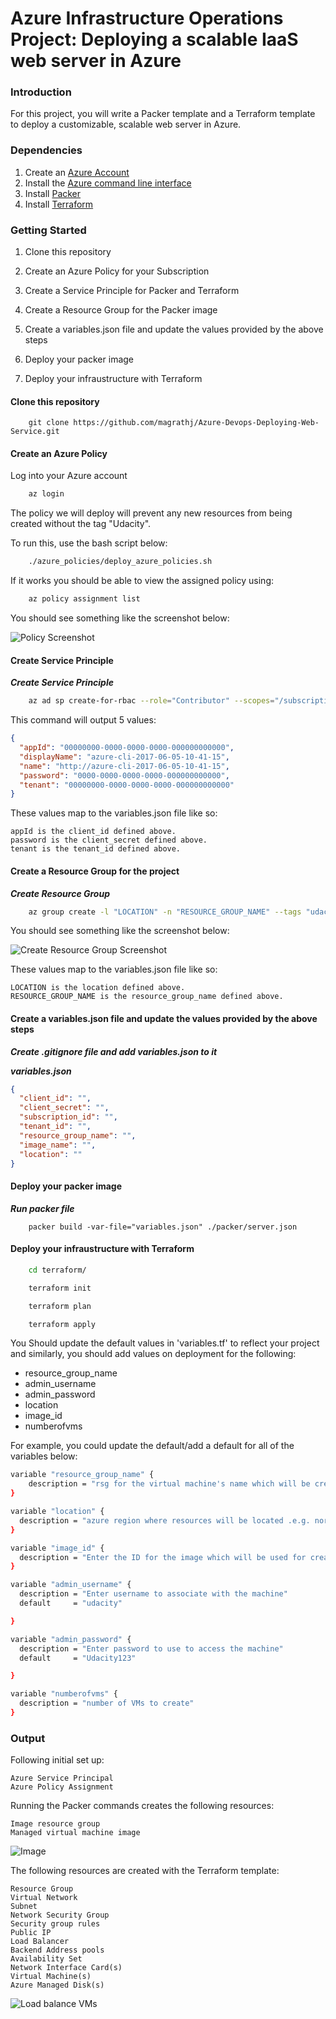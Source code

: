 # Azure Infrastructure Operations Project: Deploying a scalable IaaS web server in Azure

### Introduction
For this project, you will write a Packer template and a Terraform template to deploy a customizable, scalable web server in Azure.

### Dependencies
1. Create an [Azure Account](https://portal.azure.com) 
2. Install the [Azure command line interface](https://docs.microsoft.com/en-us/cli/azure/install-azure-cli?view=azure-cli-latest)
3. Install [Packer](https://www.packer.io/downloads)
4. Install [Terraform](https://www.terraform.io/downloads.html)

### Getting Started

1. Clone this repository

2. Create an Azure Policy for your Subscription

3. Create a Service Principle for Packer and Terraform

4. Create a Resource Group for the Packer image

5. Create a variables.json file and update the values provided by the above steps

6. Deploy your packer image

7. Deploy your infraustructure with Terraform 


#### Clone this repository

``` 
    git clone https://github.com/magrathj/Azure-Devops-Deploying-Web-Service.git
```

#### Create an Azure Policy
Log into your Azure account


``` bash
    az login 
```

The policy we will deploy will prevent any new resources from being created without the tag "Udacity". 

To run this, use the bash script below:

``` bash
    ./azure_policies/deploy_azure_policies.sh
```

If it works you should be able to view the assigned policy using:

``` bash
    az policy assignment list
```

You should see something like the screenshot below:

![Policy Screenshot](./images/policy_tagging_screenshot.PNG "Policy Screenshot")


#### Create Service Principle

***Create Service Principle***
``` bash
    az ad sp create-for-rbac --role="Contributor" --scopes="/subscriptions/SUBSCRIPTION_ID"
```

This command will output 5 values:
``` json
{
  "appId": "00000000-0000-0000-0000-000000000000",
  "displayName": "azure-cli-2017-06-05-10-41-15",
  "name": "http://azure-cli-2017-06-05-10-41-15",
  "password": "0000-0000-0000-0000-000000000000",
  "tenant": "00000000-0000-0000-0000-000000000000"
}
``` 

These values map to the variables.json file like so:

    appId is the client_id defined above.
    password is the client_secret defined above.
    tenant is the tenant_id defined above.


#### Create a Resource Group for the project

***Create Resource Group***
``` bash
    az group create -l "LOCATION" -n "RESOURCE_GROUP_NAME" --tags "udacity"
```

You should see something like the screenshot below:

![Create Resource Group Screenshot](./images/policy_tagging_screenshot.PNG "Create Resource Group Screenshot")




These values map to the variables.json file like so:

    LOCATION is the location defined above.
    RESOURCE_GROUP_NAME is the resource_group_name defined above.


#### Create a variables.json file and update the values provided by the above steps

***Create .gitignore file and add variables.json to it***

***variables.json***
``` json
{
  "client_id": "",
  "client_secret": "",
  "subscription_id": "",
  "tenant_id": "",
  "resource_group_name": "",
  "image_name": "",
  "location": ""
}
```


#### Deploy your packer image

***Run packer file***
```
    packer build -var-file="variables.json" ./packer/server.json
```


#### Deploy your infraustructure with Terraform 
``` bash
    cd terraform/
```

``` bash
    terraform init
```

``` bash
    terraform plan
```

``` bash
    terraform apply
```

You Should update the default values in 'variables.tf' to reflect your project and similarly, you should add values on deployment for the following:

* resource_group_name
* admin_username
* admin_password
* location
* image_id
* numberofvms

For example, you could update the default/add a default for all of the variables below:

``` bash
variable "resource_group_name" {
    description = "rsg for the virtual machine's name which will be created"
}

variable "location" {
  description = "azure region where resources will be located .e.g. northeurope"
}

variable "image_id" {
  description = "Enter the ID for the image which will be used for creating the Virtual Machines"
}

variable "admin_username" {
  description = "Enter username to associate with the machine"
  default     = "udacity"

}

variable "admin_password" {
  description = "Enter password to use to access the machine"
  default     = "Udacity123"

}

variable "numberofvms" {
  description = "number of VMs to create"
}

```

### Output

Following initial set up:

    Azure Service Principal
    Azure Policy Assignment

Running the Packer commands creates the following resources:

    Image resource group
    Managed virtual machine image


![Image](./images/resource_groups_screenshot.PNG )

The following resources are created with the Terraform template:

    Resource Group
    Virtual Network
    Subnet
    Network Security Group
    Security group rules
    Public IP
    Load Balancer
    Backend Address pools
    Availability Set
    Network Interface Card(s)
    Virtual Machine(s)
    Azure Managed Disk(s)


![Load balance VMs](./images/load_balance_vms.PNG )

